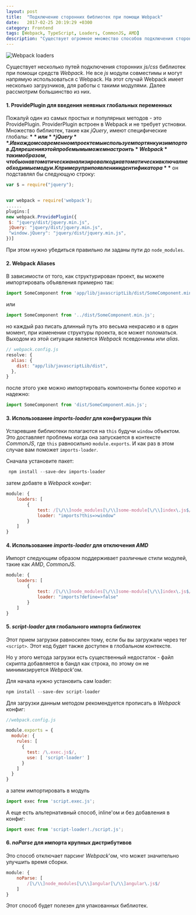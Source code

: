 ```yaml
---
layout: post
title:  "Подключение сторонних библиотек при помощи Webpack"
date:   2017-02-25 20:19:29 +0300
category: Frontend
tags: [Webpack, TypeScript, Loaders, CommonJS, AMD]
description: "Существует огромное множество способов подключения сторонних js/css библиотек при помощи средств Webpack. Не все js модули совместимы и могут напрямую использоваться с Webpack. На этот случай Webpack имеет несколько загрузчиков, для работы с такими модулями."
---
```


<div itemprop="image" itemscope itemtype="https://schema.org/ImageObject">
<img class="post-logo" src="https://blog.zverit.com/assets/webpack-loaders.png" alt="Webpack loaders" />
      <meta itemprop="url" content="https://blog.zverit.com/assets/webpack-loaders.png">
      <meta itemprop="width" content="270">
      <meta itemprop="height" content="140">
</div>

Существует несколько путей подключения сторонних *js/css* библиотек при помощи средств *Webpack*.
Не все *js* модули совместимы и могут напрямую использоваться с Webpack. На этот случай Webpack имеет несколько загрузчиков, для работы с такими модулями. Далее рассмотрим большинство из них. 
<!-- more -->

#### 1. ProvidePlugin для введения неявных глобальных переменных ####

Пожалуй один из самых простых и популярных методов - это ProvidePlugin. ProviderPlugin встроен в Webpack и не требует устновки. 
Множество библиотек, такие как *jQuery*, имеют специфические глобалы: **$** или **jQuery**. И в каждом современном проекте мы используем портянку из импортов. Для решения этой пробемы мы можем настроить *Webpack* таким образом, чтобы он автоматически анализировал код и автоматически включал необходимые модуи. К примеру при появлении идентификатора **$** он подставлял бы следующую строку: 

```ts
var $ = require("jquery");
``` 

```js

var webpack = require('webpack');
......
plugins:[
new webpack.ProvidePlugin({
 $: "jquery/dist/jquery.min.js",
 jQuery: "jquery/dist/jquery.min.js",
 "window.jQuery": "jquery/dist/jquery.min.js",
})]
```

При этом нужно убедиться правильно ли заданы пути до `node_modules`.

#### 2. Webpack Aliases ####

В зависимости от того, как структурирован проект, вы можете импортировать объявления примерно так:

```ts
import SomeComponent from 'app/lib/javascriptLib/dist/SomeComponent.min.js';
```

или 

```ts
import SomeComponent from '../dist/SomeComponent.min.js';
```

но каждый раз писать длинный путь это весьма некрасиво и в один момент, при изменении структуры проекта, все может поломаться. Выходом из этой ситуации является *Webpack* псевдонимы или *alias*.

```js
// webpack.config.js
resolve: {
  alias: {
    dist: "app/lib/javascriptLib/dist",
  },
}
```

после этого уже можно импортировать компоненты более коротко и надежно:

```ts
import SomeComponent from 'dist/SomeComponent.min.js';
```

#### 3. Использование *imports-loader* для конфигурации *this* ####

Устаревшие библиотеки полагаются на `this` будучи `window` объектом. Это доставляет проблемы когда она запускается в контексте *CommonJS*, где `this` равносильно `module.exports`. И как раз в этом случае вам поможет `imports-loader`.

Сначала установите пакет: 
```powershell
 npm install --save-dev imports-loader
```

затем добавте в *Webpack* конфиг: 

```js
module: {
    loaders: [
        {
            test: /[\/\\]node_modules[\/\\]some-module[\/\\]index\.js$/,
            loader: "imports?this=>window"
        }
    ]
} 
```


#### 4. Использование *imports-loader* для отключения *AMD* ####

Импорт следующим образом поддерживает различные стили модулей, такие как *AMD*, *CommonJS*. 

```js
module: {
    loaders: [
        {
            test: /[\/\\]node_modules[\/\\]some-module[\/\\]index\.js$/,
            loader: "imports?define=>false"
        }
    ]
}
```

#### 5. *script-loader* для глобального импорта библиотек ####

Этот прием загрузки равносилен тому, если бы вы загружали через тег ```<script>```. Этот код будет также доступен в глобальном контексте.

Но у этого метода загрузки есть существенный недостаток - файл скрипта добавляется в бандл как строка, по этому он не минимизируется *Webpack*'ом.

Для начала нужно установить сам loader: 

```powershell
npm install --save-dev script-loader
```

Для загрузки данным методом рекомендуется прописать в *Webpack* конфиг:

```js
//webpack.config.js

module.exports = {
  module: {
    rules: [
      {
        test: /\.exec.js$/,
        use: [ 'script-loader' ]
      }
    ]
  }
}
```

а затем импортировать в модуль

```ts 
import exec from 'script.exec.js';
```

А еще есть альтернативный способ, inline'ом и без добавления в конфиг:

```ts
import exec from 'script-loader!./script.js';
```

#### 6. *noParse* для импорта крупных дистрибутивов ####

Это способ отключает парсинг *Webpack*'ом, что может значительно улучшить время сборки.

```js
module: {
    noParse: [
        /[\/\\]node_modules[\/\\]angular[\/\\]angular\.js$/
    ]
}
```

Этот способ будет полезен для упакованных библиотек.
